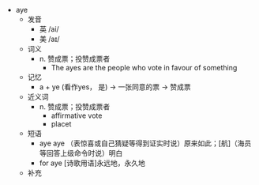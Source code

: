 - aye
  - 发音
    - 英 /ai/
    - 美 /aɪ/
  - 词义
    - n. 赞成票；投赞成票者
      - The ayes are the people who vote in favour of something
  - 记忆
    - a + ye (看作yes， 是) → 一张同意的票 → 赞成票
  - 近义词
    - n. 赞成票；投赞成票者
      - affirmative vote
      - placet
  - 短语
    - aye aye （表惊喜或自己猜疑等得到证实时说）原来如此；[航]（海员等回答上级命令时说）明白
    - for aye [诗歌用语]永远地，永久地
  - 补充